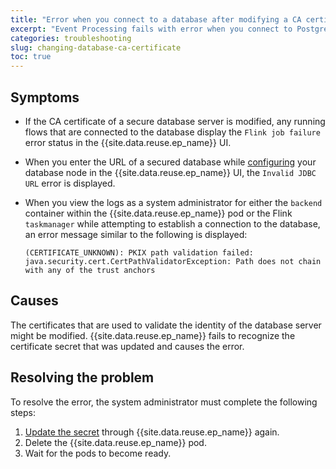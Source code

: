 ```yaml
---
title: "Error when you connect to a database after modifying a CA certificate"
excerpt: "Event Processing fails with error when you connect to PostgreSQL database server after rotating the CA certificate."
categories: troubleshooting
slug: changing-database-ca-certificate
toc: true
---
```


## Symptoms

- If the CA certificate of a secure database server is modified, any running flows that are connected to the database display the `Flink job failure` error status in the {{site.data.reuse.ep_name}} UI.

- When you enter the URL of a secured database while [configuring](../../nodes/enrichmentnode/#configuring-a-database-node) your database node in the {{site.data.reuse.ep_name}} UI, the `Invalid JDBC URL` error is displayed.

- When you view the logs as a system administrator for either the `backend` container within the {{site.data.reuse.ep_name}} pod or the Flink `taskmanager` while attempting to establish a connection to the database, an error message similar to the following is displayed:

  ```shell
  (CERTIFICATE_UNKNOWN): PKIX path validation failed: java.security.cert.CertPathValidatorException: Path does not chain with any of the trust anchors
  ```

## Causes

The certificates that are used to validate the identity of the database server might be modified. {{site.data.reuse.ep_name}} fails to recognize the certificate secret that was updated and causes the error.


## Resolving the problem

To resolve the error, the system administrator must complete the following steps:

1. [Update the secret](../../installing/configuring/#configuring-databases-with-ssl-in-event-processing-and-flink) through {{site.data.reuse.ep_name}} again.
2. Delete the {{site.data.reuse.ep_name}} pod.
3. Wait for the pods to become ready.
